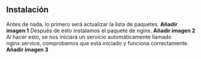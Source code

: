 ## Instalación
Antes de nada, lo primero será actualizar la lista de paquetes.
**Añadir imagen 1**
Después de esto instalamos el paquete de nginx.
**Añadir imagen 2**
Al hacer esto, se nos iniciará un servicio automáticamente llamado nginx.service, comprobamos que está iniciado y funciona correctamente.
**Añadir imagen 3**
